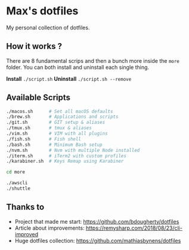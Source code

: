 # Max's dotfiles
My personal collection of dotfiles.

## How it works ?
There are 8 fundamental scrips and then a bunch more inside the `more` folder.
You can both install and uninstall each single thing.

**Install** `./script.sh`
**Uninstall** `./script.sh --remove`

## Available Scripts
```bash
./macos.sh      # Set all macOS defaults
./brew.sh       # Applications and scripts
./git.sh        # GIT setup & aliases
./tmux.sh       # tmux & aliases
./vim.sh        # VIM with all plugins
./fish.sh       # Fish shell
./bash.sh       # Minimum Bash setup
./nvm.sh        # Nvm with multiple Node installed
./iterm.sh      # iTerm2 with custom profiles
./karabiner.sh  # Keys Remap using Karabiner

cd more

./awscli
./shuttle
```

## Thanks to
- Project that made me start: https://github.com/bdougherty/dotfiles
- Article about improvements: https://remysharp.com/2018/08/23/cli-improved
- Huge dotfiles collection: https://github.com/mathiasbynens/dotfiles
